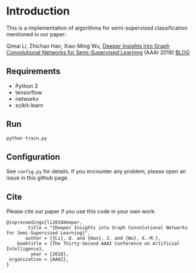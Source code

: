# Introduction

This is a implementation of algorithms for semi-supervised classification mentioned in our paper: 

Qimai Li, Zhichao Han, Xiao-Ming Wu, [Deeper Insights into Graph Convolutional Networks for Semi-Supervised Learning](https://arxiv.org/abs/1801.07606) (AAAI 2018)
[BLOG](http://liqimai.github.io/blog/AAAI-18/)
## Requirements
* Python 3
* tensorflow
* networkx
* scikit-learn

## Run

```bash
python train.py
```

## Configuration

See `config.py` for details. If you encounter any problem, please open an issue in this github page.

## Cite

Please cite our paper if you use this code in your own work:

```
@inproceedings{li2018deeper,
        title = "{Deeper Insights into Graph Convolutional Networks for Semi-Supervised Learning}",
       author = {{Li}, Q. and {Han}, Z. and {Wu}, X.-M.},
    booktitle = {The Thirty-Second AAAI Conference on Artificial Intelligence},
         year = {2018},
 organization = {AAAI},
}
```
